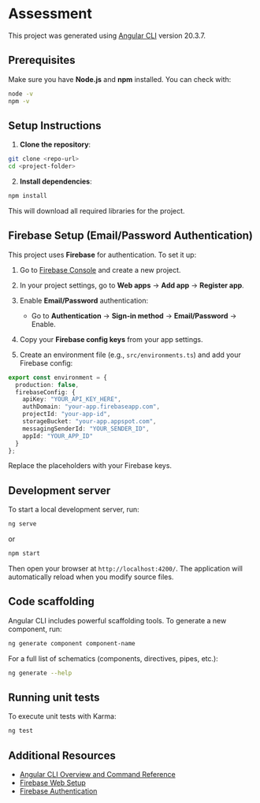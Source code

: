 # Assessment

This project was generated using [Angular CLI](https://github.com/angular/angular-cli) version 20.3.7.

## Prerequisites

Make sure you have **Node.js** and **npm** installed. You can check with:

```bash
node -v
npm -v
```

## Setup Instructions

1. **Clone the repository**:

```bash
git clone <repo-url>
cd <project-folder>
```

2. **Install dependencies**:

```bash
npm install
```

This will download all required libraries for the project.

## Firebase Setup (Email/Password Authentication)

This project uses **Firebase** for authentication. To set it up:

1. Go to [Firebase Console](https://console.firebase.google.com/) and create a new project.

2. In your project settings, go to **Web apps** → **Add app** → **Register app**.

3. Enable **Email/Password** authentication:

   * Go to **Authentication** → **Sign-in method** → **Email/Password** → Enable.

4. Copy your **Firebase config keys** from your app settings.

5. Create an environment file (e.g., `src/environments.ts`) and add your Firebase config:

```ts
export const environment = {
  production: false,
  firebaseConfig: {
    apiKey: "YOUR_API_KEY_HERE",
    authDomain: "your-app.firebaseapp.com",
    projectId: "your-app-id",
    storageBucket: "your-app.appspot.com",
    messagingSenderId: "YOUR_SENDER_ID",
    appId: "YOUR_APP_ID"
  }
};
```

Replace the placeholders with your Firebase keys.

## Development server

To start a local development server, run:

```bash
ng serve
```

or

```bash
npm start
```

Then open your browser at `http://localhost:4200/`. The application will automatically reload when you modify source files.

## Code scaffolding

Angular CLI includes powerful scaffolding tools. To generate a new component, run:

```bash
ng generate component component-name
```

For a full list of schematics (components, directives, pipes, etc.):

```bash
ng generate --help
```

## Running unit tests

To execute unit tests with Karma:

```bash
ng test
```

## Additional Resources

* [Angular CLI Overview and Command Reference](https://angular.dev/tools/cli)
* [Firebase Web Setup](https://firebase.google.com/docs/web/setup)
* [Firebase Authentication](https://firebase.google.com/docs/auth/web/start)
